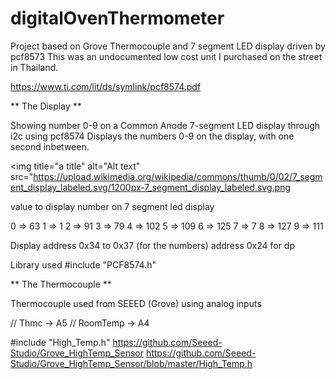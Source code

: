 # digitalOvenThermometer

Project based on Grove Thermocouple and 
7 segment LED display driven by pcf8573
This was an undocumented low cost unit I purchased on the street in Thailand.

https://www.ti.com/lit/ds/symlink/pcf8574.pdf

** The Display **

  Showing number 0-9 on a Common Anode 7-segment LED display 
  through i2c using pcf8574
  Displays the numbers 0-9 on the display, with one second inbetween.

<img title="a title" alt="Alt text" src="https://upload.wikimedia.org/wikipedia/commons/thumb/0/02/7_segment_display_labeled.svg/1200px-7_segment_display_labeled.svg.png

value to display number on 7 segment led display 

0 => 63
1 => 1
2 => 91
3 => 79
4 => 102
5 => 109
6 => 125
7 => 7
8 => 127
9 => 111

Display address 0x34 to 0x37 (for the numbers)
address 0x24 for dp

Library used 
#include "PCF8574.h"

** The Thermocouple **

Thermocouple used from SEEED (Grove) using analog inputs

// Thmc -> A5
// RoomTemp -> A4

#include "High_Temp.h"
https://github.com/Seeed-Studio/Grove_HighTemp_Sensor
https://github.com/Seeed-Studio/Grove_HighTemp_Sensor/blob/master/High_Temp.h
